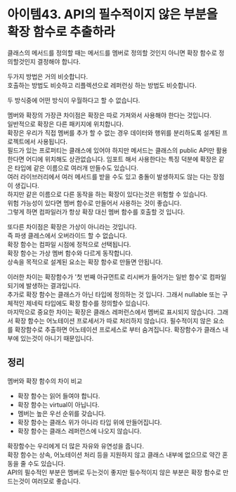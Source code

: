 # 아이템43. API의 필수적이지 않은 부분을 확장 함수로 추출하라

클래스의 메서드를 정의할 때는 메서드를 멤버로 정의할 것인지 아니면 확장 함수로 정의할것인지 결정해야 합니다.<br>

두가지 방법은 거의 비슷합니다.<br>
호출하는 방법도 비슷하고 리플렉션으로 레퍼런싱 하는 방법도 비슷합니다.

두 방식중에 어떤 방식이 우월하다고 할 수 없습니다.

멤버와 확장의 가장큰 차이점은 확장은 따로 가져와서 사용해야 한다는 것입니다.<br>
일반적으로 확장은 다른 패키지에 위치합니다.<br>
확장은 우리가 직접 멤버를 추가 할 수 없는 경우 데이터와 행위를 분리하도록 설계된 프로젝트에서 사용됩니다.<br>
필드가 있는 프로퍼티는 클래스에 있어야 하지만 메서드는 클래스의 public API만 활용한다면 어디에 위치해도 상관없습니다.
임포트 해서 사용한다는 특징 덕분에 확장은 같은 타입에 같은 이름으로 여러개 만들수도 있습니다.<br>
여러 라이브러리에서 여러 메서드를 받을 수도 있고 충돌이 발생하지도 않는 다는 장점이 생깁니다.<br>
하지만 같은 이름으로 다른 동작을 하는 확장이 있다는것은 위험할 수 있습니다.<br>
위험 가능성이 있다면 멤버 함수로 만들어서 사용하는 것이 좋습니다.<br>
그렇게 하면 컴파일러가 항상 확장 대신 멤버 함수를 호출할 것 입니다.

또다른 차이점은 확장은 가상이 아니라는 것입니다.<br>
즉 파생 클레스에서 오버라이드 할 수 없습니다.<br>
확장 함수는 컴파일 시점에 정적으로 선택됩니다.<br>
확장 함수는 가상 멤버 함수와 다르게 동작합니다.<br>
상속을 목적으로 설계된 요소는 확장 함수로 만들면 안됩니다.

이러한 차이는 확장함수가 '첫 번째 아규먼트로 리시버가 들어가는 일반 함수'로 컴파일되기에 발생하는 결과입니다.<br>
추가로 확장 함수는 클래스가 아닌 타입에 정의하는 것 입니다. 그래서 nullable 또는 구체적인 제네릭 타입에도 확장 함수를 정의할수 있습니다.<br>
마지막으로 중요한 차이는 확장은 클래스 레퍼런스에서 멤버로 표시되지 않습니다. 그래서 확장 함수는 어노테이션 프로세서가 따로 처리하지 않습니다. 필수적이지 않은 요소를 확장함수로 추출하면 어노테이션 프로세스로 부터 숨겨집니다. 확장함수가 클래스 내부에 있는것이 아니기 때문입니다. 


## 정리
멤버와 확장 함수의 차이 비교
- 확장 함수는 읽어 들여야 합니다.
- 확장 함수는 virtual이 아닙니다.
- 멤버는 높은 우선 순위를 갖습니다.
- 확장 함수는 클래스 위가 아니라 타입 위에 만들어집니다.
- 확장 함수는 클래스 레퍼런스에 나오지 않습니다.

확장함수는 우리에게 더 많은 자유와 유연성을 줍니다.<br>
확장 함수는 상속, 어노테이션 처리 등을 지원하지 않고 클래스 내부에 없으므로 약간 혼동을 줄 수도 있습니다.<br>
API의 필수적인 부분은 멤버로 두는것이 좋지만 필수적이지 않은 부분은 확장 함수로 만드는것이 여러모로 좋습니다.
